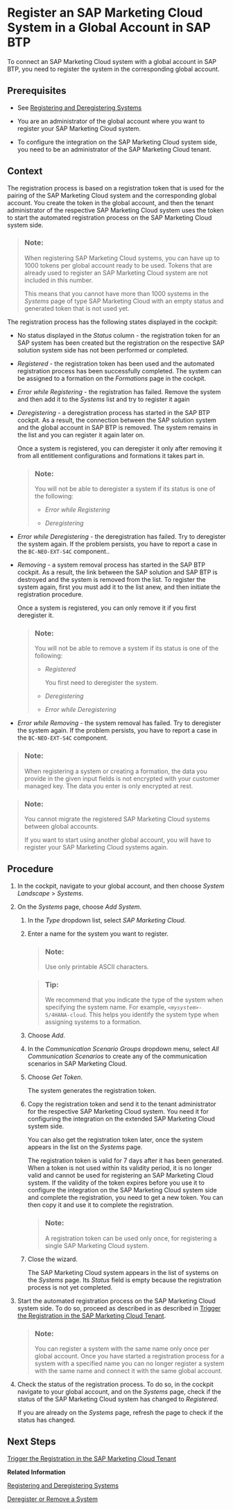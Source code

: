 <!-- loioe9d975a45c954501bbe59e39dfb468c0 -->

# Register an SAP Marketing Cloud System in a Global Account in SAP BTP

To connect an SAP Marketing Cloud system with a global account in SAP BTP, you need to register the system in the corresponding global account.



<a name="loioe9d975a45c954501bbe59e39dfb468c0__prereq_l4m_s5b_fhb"/>

## Prerequisites

-   See [Registering and Deregistering Systems](registering-and-deregistering-systems-2ffdaff.md)

-   You are an administrator of the global account where you want to register your SAP Marketing Cloud system.

-   To configure the integration on the SAP Marketing Cloud system side, you need to be an administrator of the SAP Marketing Cloud tenant.




<a name="loioe9d975a45c954501bbe59e39dfb468c0__context_d5k_gxw_2pb"/>

## Context

The registration process is based on a registration token that is used for the pairing of the SAP Marketing Cloud system and the corresponding global account. You create the token in the global account, and then the tenant administrator of the respective SAP Marketing Cloud system uses the token to start the automated registration process on the SAP Marketing Cloud system side.

> ### Note:  
> When registering SAP Marketing Cloud systems, you can have up to 1000 tokens per global account ready to be used. Tokens that are already used to register an SAP Marketing Cloud system are not included in this number.
> 
> This means that you cannot have more than 1000 systems in the *Systems* page of type SAP Marketing Cloud with an empty status and generated token that is not used yet.

The registration process has the following states displayed in the cockpit:

-   No status displayed in the *Status* column - the registration token for an SAP system has been created but the registration on the respective SAP solution system side has not been performed or completed.

-   *Registered* - the registration token has been used and the automated registration process has been successfully completed. The system can be assigned to a formation on the *Formations* page in the cockpit.
-   *Error while Registering* - the registration has failed. Remove the system and then add it to the *Systems* list and try to register it again
-   *Deregistering* - а deregistration process has started in the SAP BTP cockpit. As a result, the connection between the SAP solution system and the global account in SAP BTP is removed. The system remains in the list and you can register it again later on.

    Once a system is registered, you can deregister it only after removing it from all entitlement configurations and formations it takes part in.

    > ### Note:  
    > You will not be able to deregister a system if its status is one of the following:
    > 
    > -   *Error while Registering*
    > 
    > -   *Deregistering*

-   *Error while Deregistering* - the deregistration has failed. Try to deregister the system again. If the problem persists, you have to report a case in the `BC-NEO-EXT-S4C` component..
-   *Removing* - a system removal process has started in the SAP BTP cockpit. As a result, the link between the SAP solution and SAP BTP is destroyed and the system is removed from the list. To register the system again, first you must add it to the list anew, and then initiate the registration procedure.

    Once a system is registered, you can only remove it if you first deregister it.

    > ### Note:  
    > You will not be able to remove a system if its status is one of the following:
    > 
    > -   *Registered*
    > 
    >     You first need to deregister the system.
    > 
    > -   *Deregistering*
    > 
    > -   *Error while Deregistering*

-   *Error while Removing* - the system removal has failed. Try to deregister the system again. If the problem persists, you have to report a case in the `BC-NEO-EXT-S4C` component.

> ### Note:  
> When registering a system or creating a formation, the data you provide in the given input fields is not encrypted with your customer managed key. The data you enter is only encrypted at rest.

> ### Note:  
> You cannot migrate the registered SAP Marketing Cloud systems between global accounts.
> 
> If you want to start using another global account, you will have to register your SAP Marketing Cloud systems again.



<a name="loioe9d975a45c954501bbe59e39dfb468c0__steps_iw4_jxw_2pb"/>

## Procedure

1.  In the cockpit, navigate to your global account, and then choose *System Landscape* \> *Systems*.

2.  On the *Systems* page, choose *Add System*.

    1.  In the *Type* dropdown list, select *SAP Marketing Cloud*.

    2.  Enter a name for the system you want to register.

        > ### Note:  
        > Use only printable ASCII characters.

        > ### Tip:  
        > We recommend that you indicate the type of the system when specifying the system name. For example, <code><i class="varname">&lt;mysystem&gt;</i>-S/4HANA-cloud</code>. This helps you identify the system type when assigning systems to a formation.

    3.  Choose *Add*.

    4.  In the *Communication Scenario Groups* dropdown menu, select *All Communication Scenarios* to create any of the communication scenarios in SAP Marketing Cloud.

    5.  Choose *Get Token*.

        The system generates the registration token.

    6.  Copy the registration token and send it to the tenant administrator for the respective SAP Marketing Cloud system. You need it for configuring the integration on the extended SAP Marketing Cloud system side.

        You can also get the registration token later, once the system appears in the list on the *Systems* page.

        The registration token is valid for 7 days after it has been generated. When a token is not used within its validity period, it is no longer valid and cannot be used for registering an SAP Marketing Cloud system. If the validity of the token expires before you use it to configure the integration on the SAP Marketing Cloud system side and complete the registration, you need to get a new token. You can then copy it and use it to complete the registration.

        > ### Note:  
        > A registration token can be used only once, for registering a single SAP Marketing Cloud system.

    7.  Close the wizard.

        The SAP Marketing Cloud system appears in the list of systems on the *Systems* page. Its *Status* field is empty because the registration process is not yet completed.


3.  Start the automated registration process on the SAP Marketing Cloud system side. To do so, proceed as described in as described in [Trigger the Registration in the SAP Marketing Cloud Tenant](trigger-the-registration-in-the-sap-marketing-cloud-tenant-d7416c3.md).

    > ### Note:  
    > You can register a system with the same name only once per global account. Once you have started a registration process for a system with a specified name you can no longer register a system with the same name and connect it with the same global account.

4.  Check the status of the registration process. To do so, in the cockpit navigate to your global account, and on the *Systems* page, check if the status of the SAP Marketing Cloud system has changed to *Registered*.

    If you are already on the *Systems* page, refresh the page to check if the status has changed.




<a name="loioe9d975a45c954501bbe59e39dfb468c0__postreq_a24_pnx_2pb"/>

## Next Steps

[Trigger the Registration in the SAP Marketing Cloud Tenant](trigger-the-registration-in-the-sap-marketing-cloud-tenant-d7416c3.md)

**Related Information**  


[Registering and Deregistering Systems](registering-and-deregistering-systems-2ffdaff.md "To connect an SAP system with a global account in SAP BTP, you need to register the system. You can also add and work with a third-party systems.")

[Deregister or Removе a System](deregister-or-remov-a-system-0c6f498.md "When you no longer need the system to be paired with your global account, you can deregister or remove it depending on its status.")

